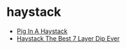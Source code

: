 # haystack

 * [Pig In A Haystack](../index/p/pig-in-a-haystack-2533.json)
 * [Haystack The Best 7 Layer Dip Ever](../index/h/haystack-the-best-7-layer-dip-ever.json)
